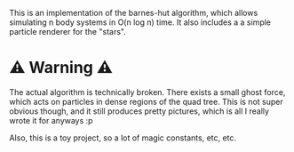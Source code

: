 This is an implementation of the barnes-hut algorithm, which allows simulating n body systems in O(n log n) time.
It also includes a a simple particle renderer for the "stars".

# ⚠️ Warning ⚠️
The actual algorithm is technically broken. There exists a small ghost force, which acts on particles in dense regions of the quad tree.
This is not super obvious though, and it still produces pretty pictures, which is all I really wrote it for anyways :p

Also, this is a toy project, so a lot of magic constants, etc, etc.
